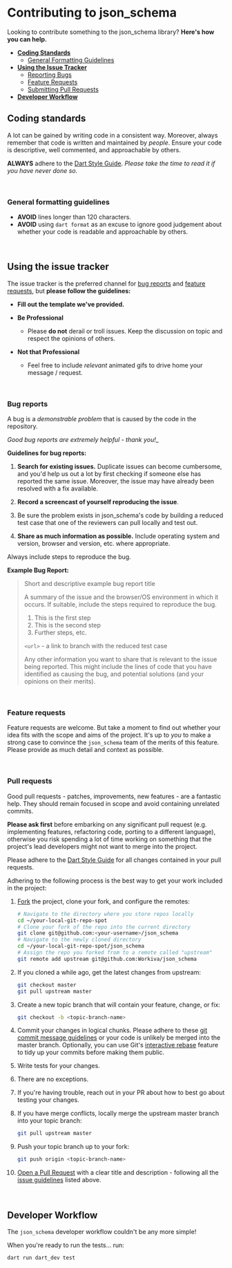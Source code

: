 # Contributing to json_schema

Looking to contribute something to the json_schema library? __Here's how you can help.__

+ __[Coding Standards](#coding-standards)__
  + [General Formatting Guidelines](#general-formatting-guidelines)
+ __[Using the Issue Tracker](#using-the-issue-tracker)__
  + [Reporting Bugs](#bug-reports)
  + [Feature Requests](#feature-requests)
  + [Submitting Pull Requests](#pull-requests)
+ __[Developer Workflow](#developer-workflow)__




## Coding standards

A lot can be gained by writing code in a consistent way.  Moreover, always remember that code is written and 
maintained by _people_. Ensure your code is descriptive, well commented, and approachable by others.

__ALWAYS__ adhere to the [Dart Style Guide].  _Please take the time to read it if you have never done so._

&nbsp;


### General formatting guidelines

+ __AVOID__ lines longer than 120 characters.
+ __AVOID__ using `dart format` as an excuse to ignore good judgement about
  whether your code is readable and approachable by others.

&nbsp;
&nbsp;



## Using the issue tracker

The issue tracker is the preferred channel for [bug reports](#bug-reports) and [feature requests](#feature-requests), 
but __please follow the guidelines:__

  + __Fill out the template we've provided.__

  + __Be Professional__
    + Please __do not__ derail or troll issues. Keep the discussion on topic and respect the opinions of others.

  + __Not that Professional__
    + Feel free to include _relevant_ animated gifs to drive home your message / request.

&nbsp;


### Bug reports

A bug is a _demonstrable problem_ that is caused by the code in the repository.

_Good bug reports are extremely helpful - thank you!__

__Guidelines for bug reports:__

1. __Search for existing issues.__ Duplicate issues can become cumbersome, and you'd help us out a lot by first 
   checking if someone else has reported the same issue. Moreover, the issue may have already been resolved with a 
   fix available.

2. __Record a screencast of yourself reproducing the issue__. 
  1. Be sure the problem exists in json_schema's code by building a 
     reduced test case that one of the reviewers can pull locally 
     and test out.

3. __Share as much information as possible.__ Include operating system and version, browser and version, etc. where appropriate. 

Always include steps to reproduce the bug.

__Example Bug Report:__

> Short and descriptive example bug report title
>
> A summary of the issue and the browser/OS environment in which it occurs. If
> suitable, include the steps required to reproduce the bug.
>
> 1. This is the first step
> 2. This is the second step
> 3. Further steps, etc.
>
> `<url>` - a link to branch with the reduced test case
>
> Any other information you want to share that is relevant to the issue being
> reported. This might include the lines of code that you have identified as
> causing the bug, and potential solutions (and your opinions on their
> merits).

&nbsp;


### Feature requests

Feature requests are welcome. But take a moment to find out whether your idea fits with the scope and aims of the 
project. It's up to *you* to make a strong case to convince the `json_schema` team of the merits of this feature. 
Please provide as much detail and context as possible.

&nbsp;


### Pull requests

Good pull requests - patches, improvements, new features - are a fantastic help. They should remain focused in scope 
and avoid containing unrelated commits.

__Please ask first__ before embarking on any significant pull request (e.g. implementing features, refactoring code, 
porting to a different language), otherwise you risk spending a lot of time working on something that the project's 
lead developers might not want to merge into the project.

Please adhere to the [Dart Style Guide] for all changes contained in your pull requests.

Adhering to the following process is the best way to get your work included in the project:

1. [Fork](http://help.github.com/fork-a-repo/) the project, clone your fork,
   and configure the remotes:

   ```bash
   # Navigate to the directory where you store repos locally
   cd ~/your-local-git-repo-spot
   # Clone your fork of the repo into the current directory
   git clone git@github.com:<your-username>/json_schema
   # Navigate to the newly cloned directory
   cd ~/your-local-git-repo-spot/json_schema
   # Assign the repo you forked from to a remote called "upstream"
   git remote add upstream git@github.com:Workiva/json_schema
   ```

2. If you cloned a while ago, get the latest changes from upstream:

   ```bash
   git checkout master
   git pull upstream master
   ```

3. Create a new topic branch that will contain your feature, change, or fix:

   ```bash
   git checkout -b <topic-branch-name>
   ```

4. Commit your changes in logical chunks. Please adhere to these 
   [git commit message guidelines](#git-commit-message-standards) or your code is unlikely be merged into the master 
   branch. Optionally, you can use Git's [interactive rebase](https://help.github.com/articles/interactive-rebase) 
   feature to tidy up your commits before making them public.

5. Write tests for your changes.  
  1. There are no exceptions.  
  2. If you're having trouble, reach out in your PR about how to best go about testing your changes.

6. If you have merge conflicts, locally merge the upstream master branch into your topic branch:

   ```bash
   git pull upstream master
   ```

7. Push your topic branch up to your fork:

   ```bash
   git push origin <topic-branch-name>
   ```

8. [Open a Pull Request](https://help.github.com/articles/using-pull-requests/)
    with a clear title and description - following all the [issue guidelines](#using-the-issue-tracker) listed above.

&nbsp;
&nbsp;


## Developer Workflow

The `json_schema` developer workflow couldn't be any more simple!

When you're ready to run the tests... run:

```bash
dart run dart_dev test
```


[Dart Style Guide]: https://www.dartlang.org/guides/language/effective-dart/style